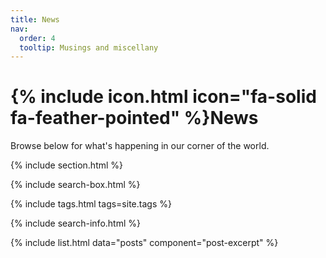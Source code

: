 ```yaml
---
title: News
nav:
  order: 4
  tooltip: Musings and miscellany
---
```


# {% include icon.html icon="fa-solid fa-feather-pointed" %}News

Browse below for what's happening in our corner of the world.

{% include section.html %}

{% include search-box.html %}

{% include tags.html tags=site.tags %}

{% include search-info.html %}

{% include list.html data="posts" component="post-excerpt" %}
